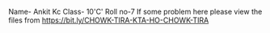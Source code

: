 Name- Ankit Kc
Class- 10'C'
Roll no-7
If some problem here please view the files from https://bit.ly/CHOWK-TIRA-KTA-HO-CHOWK-TIRA
